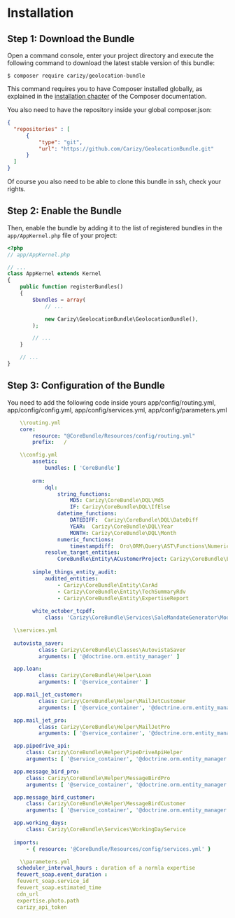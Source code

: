 Installation
============

Step 1: Download the Bundle
---------------------------
Open a command console, enter your project directory and execute the
following command to download the latest stable version of this bundle:

```console
$ composer require carizy/geolocation-bundle
```

This command requires you to have Composer installed globally, as explained
in the [installation chapter](https://getcomposer.org/doc/00-intro.md)
of the Composer documentation.

You also need to have the repository inside your global composer.json:

```json
{
  "repositories" : [
      {
          "type": "git",
          "url": "https://github.com/Carizy/GeolocationBundle.git"
      } 
  ]
}
```
Of course you also need to be able to clone this bundle in ssh, check your rights.

Step 2: Enable the Bundle
-------------------------

Then, enable the bundle by adding it to the list of registered bundles
in the `app/AppKernel.php` file of your project:

```php
<?php
// app/AppKernel.php

// ...
class AppKernel extends Kernel
{
    public function registerBundles()
    {
        $bundles = array(
            // ...

            new Carizy\GeolocationBundle\GeolocationBundle(),
        );

        // ...
    }

    // ...
}
```

Step 3: Configuration of the Bundle
-------------------------

You need to add the following code inside yours app/config/routing.yml, app/config/config.yml, app/config/services.yml,
app/config/parameters.yml

```yaml
    \\routing.yml
    core:
        resource: "@CoreBundle/Resources/config/routing.yml"
        prefix:   /
```


```yaml
    \\config.yml
        assetic:
            bundles: [ 'CoreBundle']
            
        orm:
            dql:
                string_functions:
                    MD5: Carizy\CoreBundle\DQL\Md5
                    IF: Carizy\CoreBundle\DQL\IfElse
                datetime_functions:
                    DATEDIFF:  Carizy\CoreBundle\DQL\DateDiff
                    YEAR:  Carizy\CoreBundle\DQL\Year
                    MONTH: Carizy\CoreBundle\DQL\Month
                numeric_functions:
                    timestampdiff:  Oro\ORM\Query\AST\Functions\Numeric\TimestampDiff
            resolve_target_entities:
                CoreBundle\Entity\ACustomerProject: Carizy\CoreBundle\Entity\ACustomerProject
                
        simple_things_entity_audit:
            audited_entities:
                - Carizy\CoreBundle\Entity\CarAd
                - Carizy\CoreBundle\Entity\TechSummaryRdv
                - Carizy\CoreBundle\Entity\ExpertiseReport
       
        white_october_tcpdf:
            class: 'Carizy\CoreBundle\Services\SaleMandateGenerator\Model\Mandat'
```

```yaml
  \\services.yml
  
  autovista_saver:
          class: Carizy\CoreBundle\Classes\AutovistaSaver
          arguments: [ '@doctrine.orm.entity_manager' ]

  app.loan:
          class: Carizy\CoreBundle\Helper\Loan
          arguments: [ '@service_container' ]

  app.mail_jet_customer:
          class: Carizy\CoreBundle\Helper\MailJetCustomer
          arguments: [ '@service_container', '@doctrine.orm.entity_manager']

  app.mail_jet_pro:
          class: Carizy\CoreBundle\Helper\MailJetPro
          arguments: [ '@service_container', '@doctrine.orm.entity_manager']

  app.pipedrive_api:
      class: Carizy\CoreBundle\Helper\PipeDriveApiHelper
      arguments: [ '@service_container', '@doctrine.orm.entity_manager' ]

  app.message_bird_pro:
      class: Carizy\CoreBundle\Helper\MessageBirdPro
      arguments: [ '@service_container', '@doctrine.orm.entity_manager' ]

  app.message_bird_customer:
      class: Carizy\CoreBundle\Helper\MessageBirdCustomer
      arguments: [ '@service_container', '@doctrine.orm.entity_manager' ]

  app.working_days:
      class: Carizy\CoreBundle\Services\WorkingDayService
  
  imports:
      - { resource: '@CoreBundle/Resources/config/services.yml' }
```


```yaml
    \\parameters.yml
   scheduler_interval_hours : duration of a normla expertise
   feuvert_soap.event_duration :
   feuvert_soap.service_id
   feuvert_soap.estimated_time
   cdn_url
   expertise.photo.path
   carizy_api_token
    
```
